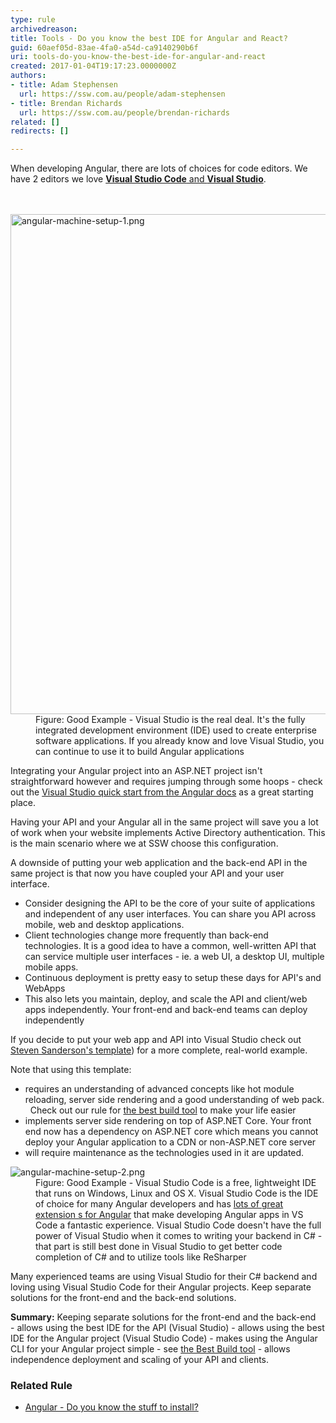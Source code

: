 ```yaml
---
type: rule
archivedreason: 
title: Tools - Do you know the best IDE for Angular and React?
guid: 60aef05d-83ae-4fa0-a54d-ca9140290b6f
uri: tools-do-you-know-the-best-ide-for-angular-and-react
created: 2017-01-04T19:17:23.0000000Z
authors:
- title: Adam Stephensen
  url: https://ssw.com.au/people/adam-stephensen
- title: Brendan Richards
  url: https://ssw.com.au/people/brendan-richards
related: []
redirects: []

---
```



​When developing Angular, there are lots of choices for code editors.&#160;We have 2&#160;​editors we love 
<a href="https&#58;//www.visualstudio.com/downloads"><strong>Visual Studio Code</strong> and <strong>Visual Studio</strong></a>. 
<br>
<br><excerpt class='endintro'></excerpt><br>
<dl class="goodImage"><dt> <img alt="angular-machine-setup-1.png" src="/PublishingImages/angular-machine-setup-1.png" style="width&#58;800px;" /> </dt><dd>Figure&#58; Good Example - Visual Studio&#160;is the real deal. It's the fully integrated development environment (IDE) used to create enterprise software applications. If you already know and love Visual Studio, you can continue to use it to build Angular applications</dd></dl><p>Integrating your Angular project into an ASP.NET project isn't straightforward however and requires jumping through some hoops - check out the <a href="https&#58;//angular.io/docs/ts/latest/cookbook/visual-studio-2015.html" target="_blank" title="Visual Studio 2015 quickstart from the Angular docs">Visual Studio&#160;quick start from the Angular docs</a>&#160;as a great starting place.&#160; <br></p><p>Having your API and your Angular all in the same project&#160;will save you&#160;a lot of&#160;work&#160;when your website implements Active Directory&#160;authentication. This is the main&#160;scenario where&#160;we at SSW choose this configuration. <br></p><p>A downside of putting your web application&#160;and the back-end API in the same project is that now you have coupled your API and your user interface. &#160;&#160;</p><ul><li>Consider designing&#160;the API to be the core of your suite of applications and independent of any user interfaces. You can share you API across mobile, web and desktop applications.</li><li>Client technologies change more frequently than back-end technologies. It is a good idea to have a common, well-written API that can service multiple user interfaces - ie. a web UI, a desktop UI, multiple mobile apps.</li><li>Continuous<span style="background-color&#58;initial;"> deployment is pretty easy to setup these days for API's and WebApps</span><br></li><li>This also lets you maintain,&#160;deploy, and scale the API and client/web apps independently. Your front-end and back-end teams can deploy independently<br></li></ul><p>If you decide to put your web app and API into Visual Studio check out <a href="http&#58;//blog.stevensanderson.com/2016/10/04/angular2-template-for-visual-studio/" target="_blank">Steven Sanderson's template</a>) for a more complete, real-world example.&#160;</p><p>Note that using this template&#58;<br></p><ul><li>requires an understanding of advanced concepts like hot module reloading, server side rendering and a good understanding of web pack. &#160; Check out our rule for <a href="/_layouts/15/FIXUPREDIRECT.ASPX?WebId=3dfc0e07-e23a-4cbb-aac2-e778b71166a2&amp;TermSetId=07da3ddf-0924-4cd2-a6d4-a4809ae20160&amp;TermId=ac5174c4-a417-4bf8-a3ac-c47bdb8f273c">the best build tool</a>&#160;to make your life easier</li><li>implements&#160;server side rendering on top of ASP.NET Core. Your front end now has a dependency on ASP.NET core which means you cannot deploy your Angular application to a CDN or non-ASP.NET core server<br></li><li>will require maintenance as the technologies used in it are updated. &#160;<br></li></ul><dl class="goodImage"><dt> <img alt="angular-machine-setup-2.png" src="/PublishingImages/angular-machine-setup-2.png" /> </dt><dd>Figure&#58; Good Example - Visual Studio Code is a free, lightweight IDE that runs on Windows, Linux and OS X. Visual Studio Code is the IDE of choice for many Angular developers and has <a href="https&#58;//duncanhunter.com.au/vscode-extensions-for-angular-2/" target="_blank">lots of great extension s for Angular</a>&#160;that make developing Angular apps in VS Code a fantastic experience.&#160;Visual Studio Code doesn't have the full power of Visual Studio when it comes to writing your backend in C# - that part is still best done in Visual Studio to get better code completion of C# and to utilize tools like ReSharper<br></dd></dl><p>Many experienced teams are using Visual Studio for their C# backend and loving using Visual Studio Code for their Angular projects. Keep separate solutions for the front-end and the back-end solutions. <br></p> 
<b>Summary&#58;</b>&#160;Keeping separate solutions for the front-end and the back-end &#160; - allows&#160;using the best IDE for the API (Visual Studio) - allows&#160;using the best IDE for the Angular project (Visual Studio Code) - makes using the Angular CLI for your Angular project simple -&#160;see&#160;<a href="/_layouts/15/FIXUPREDIRECT.ASPX?WebId=3dfc0e07-e23a-4cbb-aac2-e778b71166a2&amp;TermSetId=07da3ddf-0924-4cd2-a6d4-a4809ae20160&amp;TermId=ac5174c4-a417-4bf8-a3ac-c47bdb8f273c">the Best Build tool</a>&#160;-&#160;allows independence deployment and scaling&#160;of your API and clients.<br>
<div><h3>Related Rule​<br></h3><ul><li>
         <a href="/_layouts/15/FIXUPREDIRECT.ASPX?WebId=3dfc0e07-e23a-4cbb-aac2-e778b71166a2&amp;TermSetId=07da3ddf-0924-4cd2-a6d4-a4809ae20160&amp;TermId=70ea24bf-1897-477c-afbb-5279eba0f9fa">Angular - Do you know the stuff to install?</a> <br></li></ul>
   <br>
</div>


